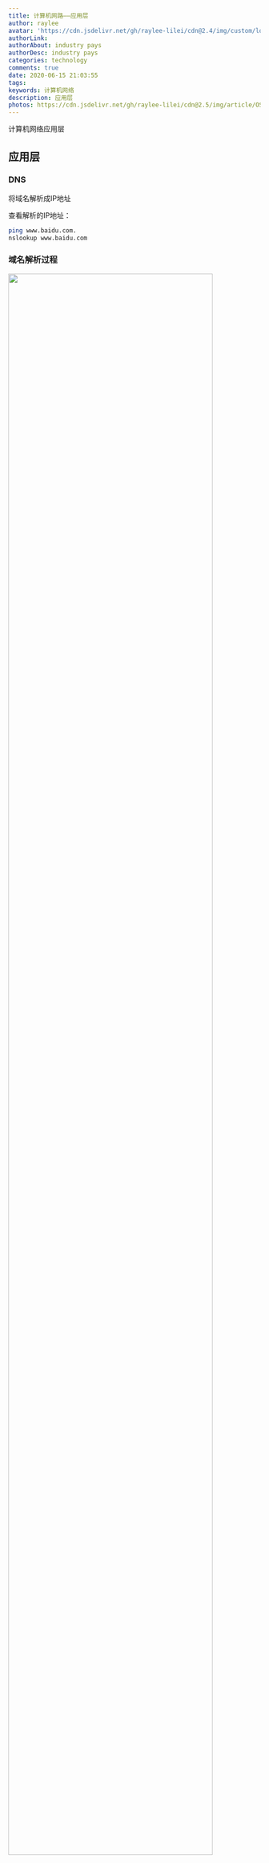 ```yaml
---
title: 计算机网路——应用层
author: raylee
avatar: 'https://cdn.jsdelivr.net/gh/raylee-lilei/cdn@2.4/img/custom/logo_1.png'
authorLink: 
authorAbout: industry pays
authorDesc: industry pays
categories: technology
comments: true
date: 2020-06-15 21:03:55
tags:
keywords: 计算机网络
description: 应用层
photos: https://cdn.jsdelivr.net/gh/raylee-lilei/cdn@2.5/img/article/OS/os.jpg
---
```

计算机网络应用层

## 应用层
### DNS
将域名解析成IP地址

查看解析的IP地址：
``` bash
ping www.baidu.com.
nslookup www.baidu.com
```
### 域名解析过程
<img src="https://cdn.jsdelivr.net/gh/raylee-lilei/cdn@5.7/img/article/Net/72.png" width =90% height = 90% />
<img src="https://cdn.jsdelivr.net/gh/raylee-lilei/cdn@5.7/img/article/Net/73.png" width =30% height = 30% />
他们其中都存在缓存，下一次直接访问

### 安装自己的DNS服务器
·解析自己内网的域名
·降低到Internet的解析域名流量
·域环境

## DHCP
DHCP动态主机配置
静态IP
固定计算机或者服务器
动态IP
不固定计算机，防止网段冲突，DHCP统一分配动态IP地址，计算里自动获取IP或者自动获取DNS。

**DHCP客户端请求IP 地址的过程**
<img src="https://cdn.jsdelivr.net/gh/raylee-lilei/cdn@5.7/img/article/Net/74.png" width =50% height = 50% />
1. 计算机A向外发广播，目标IP地址255.255.255.255，目标mac地址全F，交换机会传到所有的接口上去。
2.DHCP收到广播请求之后，从自己的地址池里面选一个地址提供给客户机，假设有两个DHCP服务器给A提供地址。
3.客户机此时再次发送一次确认要谁的地址，没有被选中的DHCP服务器就收回地址，被选中的服务器将IP地址，子网掩码、网关发送给客户机。

跨网段自动获取IP地址
<img src="https://cdn.jsdelivr.net/gh/raylee-lilei/cdn@5.7/img/article/Net/75.png" width =80% height = 80% />

这三个网段想在office1自动获取server-PT 分配的IP地址，只需要在office1路由器接口上
ip helper-address 192.169.0.100
之后计算机PC0 就能自动获取ip 地址192.169.1.1 这个地址是DHCP服务器分配的
192.169.0.XX在这个网段只需要通过广播

DHCP：MAC——>IP（广播）
ARP：IP——>MAC（广播）

## 文件传送协议 FTP 
<img src="https://cdn.jsdelivr.net/gh/raylee-lilei/cdn@5.7/img/article/Net/76.png" width =60% height = 60% />

控制连接：标准端口是21
数据连接：标准端口是20
主动模式：服务器从20  端口主动向客户端发起连接（防火墙需要打开20  21 端口）
被动模式：服务在指定某个范围内的某个端口被动等待客户端发起连接

TELNET 是一个简单的远程终端协议  23端口
用户用 TELNET 就可在其所在地通过 TCP 连接注册（即登录）到远地的另一个主机上（使用主机名或 IP 地址）。
在本地系统运行 TELNET 客户进程，而在远地主机则运行 TELNET 服务器进程。
(本地操作服务器，不安全)

##  远程桌面协议（RDP）
远程桌面协议（RDP）GUI形式的
mstsc
3389 端口
在服务器端把用户添加到远程桌面组  Remote Desktop Users
Server是多用户
在本地把某个盘直接映射到远程服务器，可以直接执行拖动文件复制

端口  ip 地址   域名来区分不同的网页

Web 代理服务器访问网站
1.节省内网访问Internet的带宽，
当很多人都要访问Internet时，使用代理服务器，代理服务器会有缓存功能，在路由器上设置权限
2.Web 代理可以绕过防火墙（VPN）

## 邮件传输协议
当客户端发送邮件 时，首先通过SMTP协议到中继（某个邮件的邮局），然后再发送到另外一个邮件的邮局（这个过程有DNS解析），客户端通过POP 3协议从自己的邮局下载收到邮件
<img src="https://cdn.jsdelivr.net/gh/raylee-lilei/cdn@5.7/img/article/Net/77.png" width =90% height = 90% />
公网IP  端口映射

## 网络安全
数据存储安全
应用程序安全
操作系统安全
网络安全
物理安全
<img src="https://cdn.jsdelivr.net/gh/raylee-lilei/cdn@5.7/img/article/Net/78.png" width =70% height = 70% />

##  Conclusion
### 协议 
一组规则
OSI 7层：物理层，数据链路层，网络层，传输层，会话层，表示层，应用层
###  TCP/IP 
4层 
链路层：以太网帧协议，ARP
网络层：IP&emsp;&emsp;  ICMP &emsp;&emsp; IGMP
传输层： TCP&emsp;&emsp; UDP
应用层：HTTP&emsp;&emsp; FTP&emsp;&emsp; SSH &emsp;&emsp;Telnet

网络传输前需要封装
### 以太网帧协议
ARP协议：根据IP地址获取MAC 地址
以太网帧协议： 根据MAC地址完成数据包传输

### IP 协议
版本 :IPv6 IPv4  &emsp;&emsp;  4位
TTL： 设置数据包在节点跳转的上限，下一跳。每次 减一，减到0丢弃
源IP  ： 32位
目标IP：   32位

IP地址：在网络中 唯一标识一台 主机 
端口号：在一台主机 中，唯一标识一个进程
IP+端口：网络环境中，唯一标识一个进程

### UDP
源端口号： 16位 &emsp;&emsp; 2^16  =   65536
目标端口：  16位
### IP协议
源端口号： 16位 &emsp;&emsp;  2^16  =   65536
目标端口：  16位
32位序号
32位确认序号
6个标志位
16位窗口 大小

B/S （移动）&emsp;&emsp;&emsp;&emsp;&emsp;&emsp;&emsp;&emsp;&emsp;&emsp;&emsp;&emsp;&emsp;&emsp;&emsp;&emsp;&emsp;&emsp;&emsp;  C/S （PC ）
优点：缓存大量数据、协议选择灵活、速度快&emsp;&emsp;&emsp;  安全性好、跨平台、工作量小
缺点：安全性不好、跨平台弱、开发工作量大&emsp;&emsp;&emsp; 不能缓存大量数据、HTTP 协议 

### Socket套接字
一个文件描述符指向一个套接字 （改套接字内部是由内核借助两个缓冲区实现的 ）  
<img src="https://cdn.jsdelivr.net/gh/raylee-lilei/cdn@5.7/img/article/Net/79.png" width =100% height = 100% />
通信过程中必须是成对出现的

### 网络字节序 
·小端法（pc 本地存储）&emsp;&emsp;    高位存高地址  &emsp;&emsp;   低位存低地址
·大端法（网络存储）   &emsp;&emsp;     高位存低地址  &emsp;&emsp;  低位存高地址
Htonl    本地——>网络（IP）
Htons    本地——>网络（port）
Ntohl     网络——>本地（IP）
Ntohs     网络——>本地（port）

例如192.168.2.12——>string  ——>atoi——>int ——>htonl——>网络字节序
Int  inet_pton();    本地字节序（string IP）——>网络字节序
Const char *inet_ntop(); 网络字节序——>本地字节序（string  IP ）

借助TCP协议 实现C/S通信, 一共有3个套接字 
<img src="https://cdn.jsdelivr.net/gh/raylee-lilei/cdn@5.7/img/article/Net/80.png" width =80% height = 80% />
<img src="https://cdn.jsdelivr.net/gh/raylee-lilei/cdn@5.7/img/article/Net/81.png" width =70% height = 70% />

**Server：**
1.Socket() &emsp;&emsp; 创建socket
2.Bind()  &emsp;&emsp;  绑定服务器地址
3.Listen() &emsp;&emsp;  设置监听上限
4.Accept()&emsp;&emsp;  阻塞等待客户端连接
5.Read()   &emsp;&emsp; 读取scoket获取客户端数据
6.小写转大写  &emsp;&emsp;  toupper()
7.Write()    
8.Close()

**Client:**
1.Socket() &emsp;&emsp;  创建socket
2.Connect() &emsp;&emsp;与服务器连接
3.Write()  &emsp;&emsp;  写数据到socket
4.Read()   &emsp;&emsp; 读转换后的数据
5.显示读取结果
6.Close()